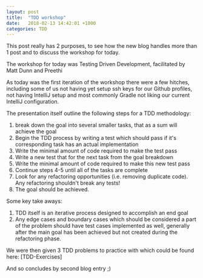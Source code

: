 ```yaml
---
layout: post
title:  "TDD workshop"
date:   2018-02-13 14:42:01 +1000
categories: TDD
---
```


This post really has 2 purposes, to see how the new blog handles more than 1 post and to discuss the workshop for today.

The workshop for today was Testing Driven Development, facilitated by Matt Dunn and Preethi

As today was the first iteration of the workshop there were a few hitches, including some of us not having yet setup ssh keys for our Github profiles, not having IntelliJ setup and most commonly Gradle not liking our current IntelliJ configuration.

The presentation itself outline the following steps for a TDD methodology:
1. break down the goal into several smaller tasks, that as a sum will achieve the goal
2. Begin the TDD process by writing a test which should pass if it's corresponding task has an actual implementation
3. Write the minimal amount of code required to make the test pass
4. Write a new test that for the next task from the goal breakdown
5. Write the minimal amount of code required to make this new test pass
6. Continue steps 4-5 until all of the tasks are complete
7. Look for any refactoring opportunities (i.e. removing duplicate code). Any refactoring shouldn't break any tests!
8. The goal should be achieved.

Some key take aways:
1. TDD itself is an iterative process designed to accomplish an end goal
2. Any edge cases and boundary cases which should be considered a part of the problem should have test cases implemented as well, generally after the main goal has been achieved but not created during the refactoring phase.

We were then given 3 TDD problems to practice with which could be found here: [TDD-Exercises]

And so concludes by second blog entry ;)

[TDD-Excercises]: https://github.com/MYOB-Technology/intro-to-tdd